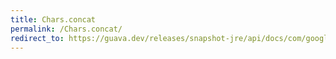 ```yaml
---
title: Chars.concat
permalink: /Chars.concat/
redirect_to: https://guava.dev/releases/snapshot-jre/api/docs/com/google/common/primitives/Chars.html#concat-char:A...-
---
```

